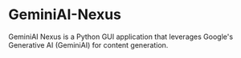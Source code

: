 # GeminiAI-Nexus

GeminiAI Nexus is a Python GUI application that leverages Google's Generative AI (GeminiAI) for content generation.
